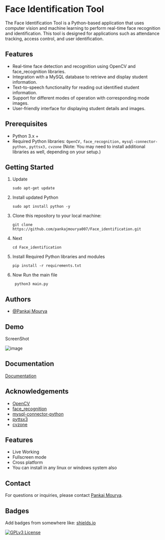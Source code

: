 # Face Identification Tool

The Face Identification Tool is a Python-based application that uses computer vision and machine learning to perform real-time face recognition and identification. This tool is designed for applications such as attendance tracking, access control, and user identification.

## Features

- Real-time face detection and recognition using OpenCV and face_recognition libraries.
- Integration with a MySQL database to retrieve and display student information.
- Text-to-speech functionality for reading out identified student information.
- Support for different modes of operation with corresponding mode images.
- User-friendly interface for displaying student details and images.

## Prerequisites

- Python 3.x +
- Required Python libraries: `OpenCV,` `face_recognition,` `mysql-connector-python,` `pyttsx3,` `cvzone` (Note: You may need to install additional libraries as well, depending on your setup.)

## Getting Started

1. Update

   ```sudo apt-get update```

2. Install updated Python

   ```sudo apt install python -y```


4. Clone this repository to your local machine:

   ```git clone https://github.com/pankajmourya007/Face_identification.git```

5. Next 

   ```cd Face_identification```

6. Install Required Python libraries and modules

   ```pip install -r requirements.txt```


4. Now Run the main file

   ``` python3 main.py```

 

## Authors

- [@Pankaj Mourya](https://www.github.com/pankajmourya007)


## Demo

ScreenShot


![image](https://github.com/pankajmourya007/Face_identification/assets/85764254/58a7a958-d443-4f26-9ef3-5330dab0fd54)





## Documentation

[Documentation](https://pdfroom.com/books/face-identification-tool/bXgPNEKB5ev)

## Acknowledgements

- [OpenCV](https://opencv.org/)
- [face_recognition](https://github.com/ageitgey/face_recognition)
- [mysql-connector-python](https://pypi.org/project/mysql-connector-python/)
- [pyttsx3](https://pypi.org/project/pyttsx3/)
- [cvzone](https://github.com/cvzone/cvzone)


## Features


- Live Working
- Fullscreen mode
- Cross platform
- You can install in any linux or windows system also

## Contact

For questions or inquiries, please contact [Pankaj Mourya](pankaj2k21mourya007@gmail.com).

## Badges

Add badges from somewhere like: [shields.io](https://shields.io/)


[![GPLv3 License](https://img.shields.io/badge/License-GPL%20v3-yellow.svg)](https://choosealicense.com/licenses/gpl-3.0/)


